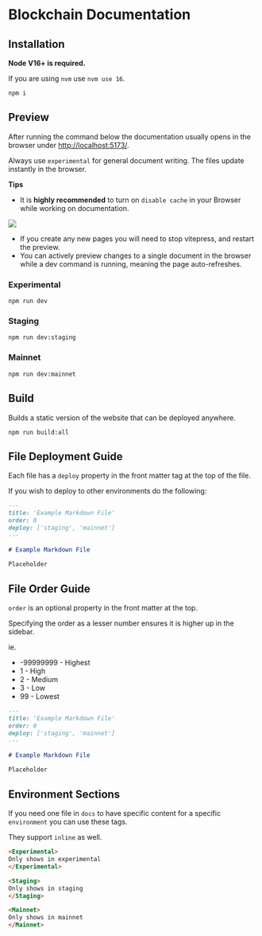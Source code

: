 # Blockchain Documentation

## Installation

**Node V16+ is required.**

If you are using `nvm` use `nvm use 16`.

```
npm i
```

## Preview

After running the command below the documentation usually opens in the browser under [http://localhost:5173/](http://localhost:5173/).

Always use `experimental` for general document writing. The files update instantly in the browser.

**Tips**

-   It is **highly recommended** to turn on `disable cache` in your Browser while working on documentation.

![](https://i.imgur.com/hWf6Xod.png)

-   If you create any new pages you will need to stop vitepress, and restart the preview.
-   You can actively preview changes to a single document in the browser while a dev command is running, meaning the page auto-refreshes.

### Experimental

```
npm run dev
```

### Staging

```
npm run dev:staging
```

### Mainnet

```
npm run dev:mainnet
```

## Build

Builds a static version of the website that can be deployed anywhere.

```
npm run build:all
```

## File Deployment Guide

Each file has a `deploy` property in the front matter tag at the top of the file. 

If you wish to deploy to other environments do the following:

```md
---
title: 'Example Markdown File'
order: 0
deploy: ['staging', 'mainnet']
---

# Example Markdown File

Placeholder
```

## File Order Guide

`order` is an optional property in the front matter at the top.

Specifying the order as a lesser number ensures it is higher up in the sidebar.

ie.
- -99999999 - Highest
- 1 - High
- 2 - Medium
- 3 - Low
- 99 - Lowest

```md
---
title: 'Example Markdown File'
order: 0
deploy: ['staging', 'mainnet']
---

# Example Markdown File

Placeholder
```

## Environment Sections

If you need one file in `docs` to have specific content for a specific `environment` you can use these tags.

They support `inline` as well.

```html
<Experimental>
Only shows in experimental
</Experimental>

<Staging>
Only shows in staging
</Staging>

<Mainnet>
Only shows in mainnet
</Mainnet>
```

